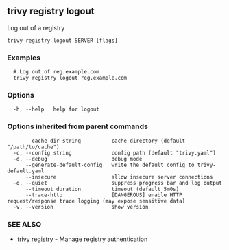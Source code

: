 ## trivy registry logout

Log out of a registry

```
trivy registry logout SERVER [flags]
```

### Examples

```
  # Log out of reg.example.com
  trivy registry logout reg.example.com
```

### Options

```
  -h, --help   help for logout
```

### Options inherited from parent commands

```
      --cache-dir string          cache directory (default "/path/to/cache")
  -c, --config string             config path (default "trivy.yaml")
  -d, --debug                     debug mode
      --generate-default-config   write the default config to trivy-default.yaml
      --insecure                  allow insecure server connections
  -q, --quiet                     suppress progress bar and log output
      --timeout duration          timeout (default 5m0s)
      --trace-http                [DANGEROUS] enable HTTP request/response trace logging (may expose sensitive data)
  -v, --version                   show version
```

### SEE ALSO

* [trivy registry](trivy_registry.md)	 - Manage registry authentication

